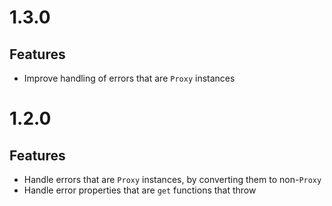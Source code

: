 # 1.3.0

## Features

- Improve handling of errors that are `Proxy` instances

# 1.2.0

## Features

- Handle errors that are `Proxy` instances, by converting them to non-`Proxy`
- Handle error properties that are `get` functions that throw
